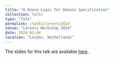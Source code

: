 ```yaml
---
title: "A Hoare Logic for Domain Specification"
collection: talks
type: "Talk"
permalink: /talks/lorentz2024
venue: "Lorentz Workshop 2024"
date: 2024-03-04
location: "Leiden, Netherlands"
---
```


The slides for this talk are available [here](/files/lorentz.pdf).
